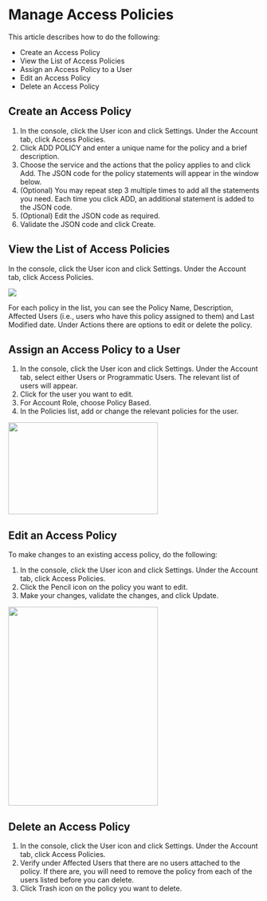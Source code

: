 <meta name="robots" content="noindex">

# Manage Access Policies

This article describes how to do the following:

- Create an Access Policy
- View the List of Access Policies
- Assign an Access Policy to a User
- Edit an Access Policy
- Delete an Access Policy

## Create an Access Policy

1. In the console, click the User icon and click Settings. Under the Account tab, click Access Policies.
2. Click ADD POLICY and enter a unique name for the policy and a brief description.
3. Choose the service and the actions that the policy applies to and click Add. The JSON code for the policy statements will appear in the window below.
4. (Optional) You may repeat step 3 multiple times to add all the statements you need. Each time you click ADD, an additional statement is added to the JSON code.
5. (Optional) Edit the JSON code as required.
6. Validate the JSON code and click Create.

## View the List of Access Policies

In the console, click the User icon and click Settings. Under the Account tab, click Access Policies.

<img src="/administration/_media/manage-access-policies-01.png" />

For each policy in the list, you can see the Policy Name, Description, Affected Users (i.e., users who have this policy assigned to them) and Last Modified date. Under Actions there are options to edit or delete the policy.

## Assign an Access Policy to a User

1. In the console, click the User icon and click Settings. Under the Account tab, select either Users or Programmatic Users. The relevant list of users will appear.
2. Click for the user you want to edit.
3. For Account Role, choose Policy Based.
4. In the Policies list, add or change the relevant policies for the user.

<img src="/administration/_media/manage-access-policies-02.png" width="300" height="184" />

## Edit an Access Policy

To make changes to an existing access policy, do the following:

1. In the console, click the User icon and click Settings. Under the Account tab, click Access Policies.
2. Click the Pencil icon on the policy you want to edit.
3. Make your changes, validate the changes, and click Update.

<img src="/administration/_media/manage-access-policies-03.png" width="300" height="398" />

## Delete an Access Policy

1. In the console, click the User icon and click Settings. Under the Account tab, click Access Policies.
2. Verify under Affected Users that there are no users attached to the policy. If there are, you will need to remove the policy from each of the users listed before you can delete.
3. Click Trash icon on the policy you want to delete.
